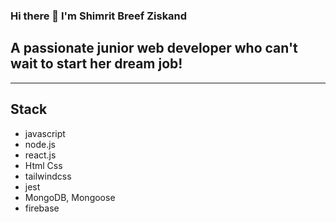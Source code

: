 ### Hi there 👋 I'm Shimrit Breef Ziskand

## A passionate junior web developer who can't wait to start her dream job!

---

## Stack
- javascript
- node.js
- react.js
- Html Css
- tailwindcss
- jest
- MongoDB, Mongoose
- firebase



<!--
**shimritz/shimritz** is a ✨ _special_ ✨ repository because its `README.md` (this file) appears on your GitHub profile.

Here are some ideas to get you started:

- 🔭 I’m currently working on ...
- 🌱 I’m currently learning ...
- 👯 I’m looking to collaborate on ...
- 🤔 I’m looking for help with ...
- 💬 Ask me about ...
- 📫 How to reach me: ...
- 😄 Pronouns: ...
- ⚡ Fun fact: ...
-->
